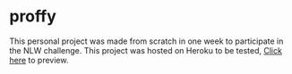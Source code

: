 # proffy
This personal project was made from scratch in one week to participate in the NLW challenge.
This project was hosted on Heroku to be tested, [Click here](https://proffy-rezendelc.herokuapp.com/) to preview. 
